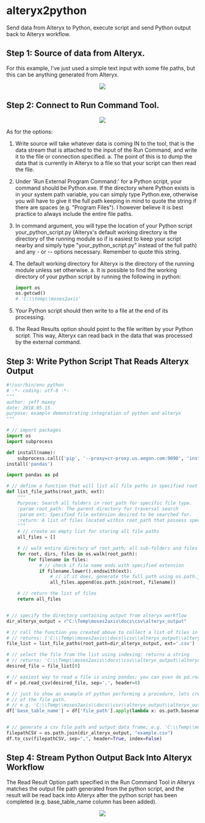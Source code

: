 # alteryx2python
Send data from Alteryx to Python, execute script and send Python output back to Alteryx workflow.

## Step 1: Source of data from Alteryx.
For this example, I’ve just used a simple text input with some file paths, but this can be anything generated from Alteryx.

<p align="center"><img src="https://github.com/jeffmaxey/alteryx2python/blob/master/alteryx2python/pictures/step1.jpg"></p>


## Step 2: Connect to Run Command Tool. 
<p align="center"><img src="https://github.com/jeffmaxey/alteryx2python/blob/master/alteryx2python/pictures/Capture.PNG"></p>

As for the options:
1.	Write source will take whatever data is coming IN to the tool, that is the data stream that is attached to the input of the Run Command, and write it to the file or connection specified.
  a.	The point of this is to dump the data that is currently in Alteryx to a file so that your script can then read the file.
2.	Under 'Run External Program Command:' for a Python script, your command should be Python.exe. If the directory where Python exists is in your system path variable, you can simply type Python.exe, otherwise you will have to give it the full path keeping in mind to quote the string if there are spaces (e.g. "Program Files"). I however believe it is best practice to always include the entire file paths.

3.	In command argument, you will type the location of your Python script your_python_script.py (Alteryx's default working directory is the directory of the running module so if is easiest to keep your script nearby and simply type "your_python_script.py" instead of the full path) and any - or -- options necessary. Remember to quote this string.

4.	The default working directory for Alteryx is the directory of the running module unless set otherwise.
  a.	It is possible to find the working directory of your python script by running the following in python:
    ```python
    import os
    os.getcwd()
    # 'C:\\temp\\moses2axis'
    ```
    
5.	Your Python script should then write to a file at the end of its processing.
6.	The Read Results option should point to the file written by your Python script. This way, Alteryx can read back in the data that was processed by the external command.

## Step 3: Write Python Script That Reads Alteryx Output
```python
#!/usr/bin/env python
# -*- coding: utf-8 -*-
"""
author: jeff maxey
date: 2018.05.15
purpose: example demonstrating integration of python and alteryx
"""

# // import packages
import os
import subprocess

def install(name):
    subprocess.call(['pip', '--proxy=cr-proxy.us.aegon.com:9090', 'install', name])
install('pandas')

import pandas as pd

# // define a function that will list all file paths in specified root directory with specified file extension
def list_file_paths(root_path, ext):
    """
    Purpose: Search all folders in root_path for specific file type.
    :param root_path: The parent directory for traversal search
    :param ext: Specified file extension desired to be searched for.
    :return: A list of files located within root_path that possess specified file extension
    """
    # // create an empty list for storing all file paths
    all_files = []

    # // walk entire directory of root_path; all sub-folders and files will be checked.
    for root, dirs, files in os.walk(root_path):
        for filename in files:
            # // check if file name ends with specified extension
            if filename.lower().endswith(ext):
                # // if it does, generate the full path using os.path.join() and append it to all_files list
                all_files.append(os.path.join(root, filename))

    # // return the list of files
    return all_files


# // specify the directory containing output from alteryx workflow
dir_alteryx_output = r"C:\Temp\moses2axis\docs\csv\alteryx_output"

# // call the function you created above to collect a list of files in the folder; returns a list
# // returns: ['C:\\Temp\\moses2axis\\docs\\csv\\alteryx_output\\alteryx_output_file_path.csv']
file_list = list_file_paths(root_path=dir_alteryx_output, ext='.csv')

# // select the file from the list using indexing; returns a string
# // returns: 'C:\\Temp\\moses2axis\\docs\\csv\\alteryx_output\\alteryx_output_file_path.csv'
desired_file = file_list[0]

# // easiest way to read a file is using pandas; you can even do pd.read_excel, pd.read_sql and many more:
df = pd.read_csv(desired_file, sep=',', header=0)

# // just to show an example of python performing a procedure, lets create an additional column and add the basename
# // of the file path.
# // e.g. 'C:\\Temp\\moses2axis\\docs\\csv\\alteryx_output\\alteryx_output_file_path.csv' --> 'alteryx_output_file_path.csv'
df['base_table_name'] = df['file_path'].apply(lambda x: os.path.basename(x))


# // generate a csv file path and output data frame; e.g. 'C:\\Temp\\moses2axis\\moses2axis\\app\\project_directory\\docs\\csv\\xref.csv'
filepathCSV = os.path.join(dir_alteryx_output, "example.csv")
df.to_csv(filepathCSV, sep=",", header=True, index=False)

```

## Step 4: Stream Python Output Back Into Alteryx Workflow
The Read Result Option path specified in the Run Command Tool in Alteryx matches the output file path generated from the python script, and the result will be read back into Alteryx after the python script has been completed (e.g. base_table_name column has been added).

<p align="center"><img src="https://github.com/jeffmaxey/alteryx2python/blob/master/alteryx2python/pictures/step3.jpg"></p>

